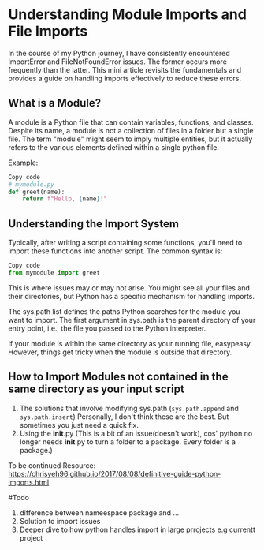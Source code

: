 
# Understanding Module Imports and File Imports

In the course of my Python journey, I have consistently encountered ImportError and FileNotFoundError issues. The former occurs more frequently than the latter. This mini article revisits the fundamentals and provides a guide on handling imports effectively to reduce these errors.

## What is a Module?
A module is a Python file that can contain variables, functions, and classes. 
Despite its name, a module is not a collection of files in a folder but a single file. The term "module" might seem to imply multiple entities, but it actually refers to the various elements defined within a single python file.

Example:

```python
Copy code
# mymodule.py
def greet(name):
    return f"Hello, {name}!"
```

## Understanding the Import System

Typically, after writing a script containing some functions, you'll need to import these functions into another script. The common syntax is:

```python
Copy code
from mymodule import greet
```

This is where issues may or may not arise. You might see all your files and their directories, but Python has a specific mechanism for handling imports.

The sys.path list defines the paths Python searches for the module you want to import. The first argument in sys.path is the parent directory of your entry point, i.e., the file you passed to the Python interpreter.

If your module is within the same directory as your running file, easypeasy. However, things get tricky when the module is outside that directory.

## How to Import Modules not contained in the same directory as your input script
1. The solutions that involve modifying sys.path (`sys.path.append` and `sys.path.insert`) Personally, I don't think these are the best. But sometimes you just need a quick fix.
2. Using the __init__.py (This is a bit of an issue(doesn't work), cos' python no longer needs __init__.py to turn a folder to a package. Every folder is a package.)

To be continued
Resource: https://chrisyeh96.github.io/2017/08/08/definitive-guide-python-imports.html

#Todo
1. difference between nameespace package and ...
2. Solution to import issues
3. Deeper dive to how python handles import in large prrojects e.g currentt project